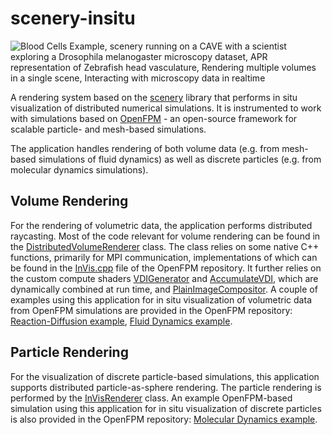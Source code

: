 # scenery-insitu

![Blood Cells Example, scenery running on a CAVE with a scientist exploring a Drosophila melanogaster microscopy dataset, APR representation of Zebrafish head vasculature, Rendering multiple volumes in a single scene, Interacting with microscopy data in realtime](https://cloud.mpi-cbg.de/index.php/apps/files/?dir=/&fileid=9776737#//output.gif)

A rendering system based on the [scenery](scenery.graphics) library that performs in situ visualization of distributed numerical simulations. It is instrumented to work with simulations based on [OpenFPM](http://openfpm.mpi-cbg.de/) - an open-source framework for scalable particle- and mesh-based simulations.

The application handles rendering of both volume data (e.g. from mesh-based simulations of fluid dynamics) as well as discrete particles (e.g. from  molecular dynamics simulations).

## Volume Rendering

For the rendering of volumetric data, the application performs distributed raycasting. Most of the code relevant for volume rendering can be found in the  [DistributedVolumeRenderer](./src/test/kotlin/graphics/scenery/insitu/DistributedVolumeRenderer.kt) class. The class relies on some native C++ functions, primarily for MPI communication, implementations of which can be found in the [InVis.cpp](https://git.mpi-cbg.de/openfpm/openfpm_vcluster/blob/insitu_visualization/src/VCluster/InVis.cpp) file of the OpenFPM repository. It further relies on the custom compute shaders [VDIGenerator](./src/test/resources/graphics/scenery/insitu/VDIGenerator.comp) and [AccumulateVDI](./src/test/resources/graphics/scenery/insitu/AccumulateVDI.comp), which are dynamically combined at run time, and [PlainImageCompositor](./src/test/resources/graphics/scenery/insitu/PlainImageCompositor.comp). A couple of examples using this application for in situ visualization of volumetric data from OpenFPM simulations are provided in the OpenFPM repository: [Reaction-Diffusion example](https://git.mpi-cbg.de/openfpm/openfpm_pdata/blob/insitu_visualization/example/Grid/3_gray_scott_3d/main.cpp), [Fluid Dynamics example](https://git.mpi-cbg.de/openfpm/openfpm_pdata/blob/insitu_visualization/example/Numerics/Vortex_in_cell/main_vic_petsc_opt.cpp).

## Particle Rendering

For the visualization of discrete particle-based simulations, this application supports distributed particle-as-sphere rendering. The particle rendering is performed by the [InVisRenderer](./src/test/kotlin/graphics/scenery/insitu/InVisRenderer.kt) class. An example OpenFPM-based simulation using this application for in situ visualization of discrete particles is also provided in the OpenFPM repository: [Molecular Dynamics example](https://git.mpi-cbg.de/openfpm/openfpm_pdata/blob/insitu_visualization/example/Vector/3_molecular_dynamic_insitu/main.cpp).
